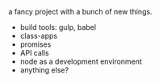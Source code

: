 a fancy project with a bunch of new things.  
  * build tools: gulp, babel
  * class-apps
  * promises
  * API calls
  * node as a development environment
  * anything else?